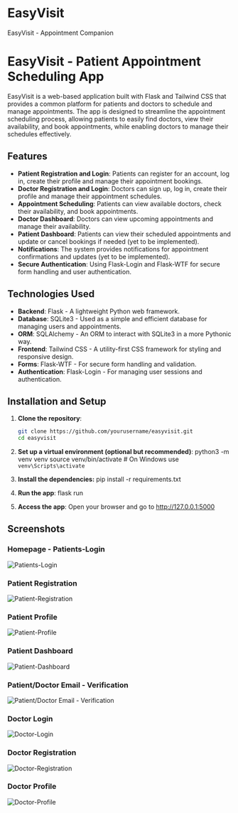 # EasyVisit
 EasyVisit - Appointment Companion

# EasyVisit - Patient Appointment Scheduling App

EasyVisit is a web-based application built with Flask and Tailwind CSS that provides a common platform for patients and doctors to schedule and manage appointments. The app is designed to streamline the appointment scheduling process, allowing patients to easily find doctors, view their availability, and book appointments, while enabling doctors to manage their schedules effectively.

## Features

- **Patient Registration and Login**: Patients can register for an account, log in, create their profile and manage their appointment bookings.
- **Doctor Registration and Login**: Doctors can sign up, log in, create their profile and manage their appointment schedules.
- **Appointment Scheduling**: Patients can view available doctors, check their availability, and book appointments.
- **Doctor Dashboard**: Doctors can view upcoming appointments and manage their availability.
- **Patient Dashboard**: Patients can view their scheduled appointments and update or cancel bookings if needed (yet to be implemented).
- **Notifications**: The system provides notifications for appointment confirmations and updates (yet to be implemented).
- **Secure Authentication**: Using Flask-Login and Flask-WTF for secure form handling and user authentication.

## Technologies Used

- **Backend**: Flask - A lightweight Python web framework.
- **Database**: SQLite3 - Used as a simple and efficient database for managing users and appointments.
- **ORM**: SQLAlchemy - An ORM to interact with SQLite3 in a more Pythonic way.
- **Frontend**: Tailwind CSS - A utility-first CSS framework for styling and responsive design.
- **Forms**: Flask-WTF - For secure form handling and validation.
- **Authentication**: Flask-Login - For managing user sessions and authentication.

## Installation and Setup

1. **Clone the repository**:
   ```bash
   git clone https://github.com/yourusername/easyvisit.git
   cd easyvisit

2. **Set up a virtual environment (optional but recommended)**:
    python3 -m venv venv
    source venv/bin/activate   # On Windows use `venv\Scripts\activate`

3. **Install the dependencies:**
    pip install -r requirements.txt

4. **Run the app**:
    flask run

5. **Access the app**:
    Open your browser and go to http://127.0.0.1:5000

## Screenshots

### Homepage - Patients-Login
![Patients-Login](assets/Patient-Login-Home-Screen.jpeg)
### Patient Registration
![Patient-Registration](assets/Patient-Registration.jpeg)
### Patient Profile
![Patient-Profile](assets/Patient-Profile-Form.jpeg)
### Patient Dashboard
![Patient-Dashboard](assets/Patient-Dashboard.jpeg)
### Patient/Doctor Email - Verification
![Patient/Doctor Email - Verification](assets/Doc%20-Patient%20Email%20Verification.jpeg)


### Doctor Login
![Doctor-Login](assets/Doctor-Login.jpeg)
### Doctor Registration
![Doctor-Registration](assets/Doctor-Registration.jpeg)
### Doctor Profile
![Doctor-Profile](assets/Doctor-Profile-Form.jpeg)
